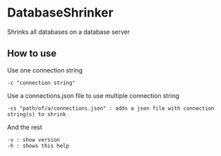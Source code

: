 # DatabaseShrinker
Shrinks all databases on a database server

## How to use
Use one connection string
```
-c "connection string"
```
Use a connections.json file to use multiple connection string
```
-cs "path/of/a/connections.json" : adds a json file with connection string(s) to shrink
```
And the rest
```
-v : show version
-h : shows this help
```